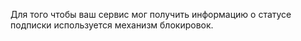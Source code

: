 Для того чтобы ваш сервис мог получить информацию о статусе подписки используется механизм блокировок. 
